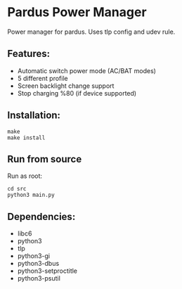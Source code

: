 # Pardus Power Manager
Power manager for pardus. Uses tlp config and udev rule.

## Features:
* Automatic switch power mode (AC/BAT modes)
* 5 different profile
* Screen backlight change support
* Stop charging %80 (if device supported)

## Installation:
```shell
make 
make install
```

## Run from source
Run as root:
```shell
cd src
python3 main.py
```

## Dependencies:
* libc6
* python3
* tlp
* python3-gi
* python3-dbus
* python3-setproctitle
* python3-psutil

